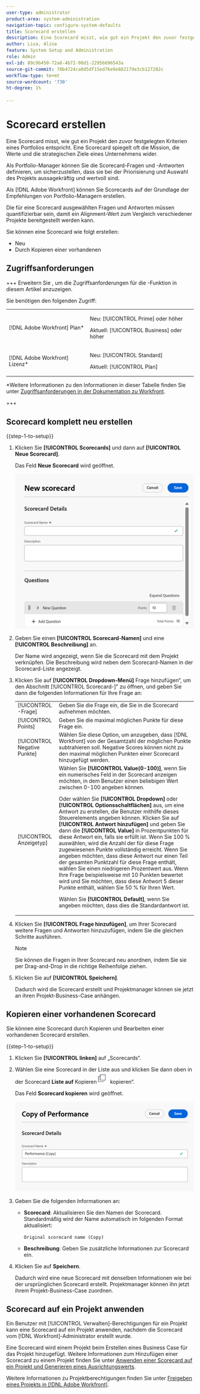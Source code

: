 ```yaml
---
user-type: administrator
product-area: system-administration
navigation-topic: configure-system-defaults
title: Scorecard erstellen
description: Eine Scorecard misst, wie gut ein Projekt den zuvor festgelegten Kriterien eines Portfolios entspricht. Eine Scorecard spiegelt häufig die Mission, die Werte und die strategischen Ziele eines Unternehmens wider. Portfolio-Manager definieren in der Regel die Scorecard-Fragen und -Antworten, um sicherzustellen, dass sie bei der Priorisierung und Auswahl des Projekts aussagekräftig und wertvoll sind.  [!DNL Adobe Workfront]  erstellt die Scorecards anhand der Empfehlungen von Portfolio-Managern.
author: Lisa, Alina
feature: System Setup and Administration
role: Admin
exl-id: 89c9b450-72a6-4b72-98d1-22956696543a
source-git-commit: 78b4724ca8d5df15ed76e9e882179e3cb127282c
workflow-type: tm+mt
source-wordcount: '730'
ht-degree: 1%

---
```


# Scorecard erstellen

<!--Audited: 05/2025-->

<!--DON'T DELETE, DRAFT OR HIDE THIS ARTICLE. IT IS LINKED TO THE PRODUCT, THROUGH THE CONTEXT SENSITIVE HELP LINKS.-->

<!--<span class="preview">The highlighted information on this page refers to functionality not yet generally available. It is available only in the Preview environment for all customers. The same features will also be available in the Production environment for all customers after a week from the Preview release. </span>   

<span class="preview">For more information, see [Interface modernization](/help/quicksilver/product-announcements/product-releases/interface-modernization/interface-modernization.md). </span>-->

Eine Scorecard misst, wie gut ein Projekt den zuvor festgelegten Kriterien eines Portfolios entspricht. Eine Scorecard spiegelt oft die Mission, die Werte und die strategischen Ziele eines Unternehmens wider.

Als Portfolio-Manager können Sie die Scorecard-Fragen und -Antworten definieren, um sicherzustellen, dass sie bei der Priorisierung und Auswahl des Projekts aussagekräftig und wertvoll sind.

Als [!DNL Adobe Workfront] können Sie Scorecards auf der Grundlage der Empfehlungen von Portfolio-Managern erstellen.

Die für eine Scorecard ausgewählten Fragen und Antworten müssen quantifizierbar sein, damit ein Alignment-Wert zum Vergleich verschiedener Projekte bereitgestellt werden kann.

Sie können eine Scorecard wie folgt erstellen:

* Neu
* Durch Kopieren einer vorhandenen

## Zugriffsanforderungen

+++ Erweitern Sie , um die Zugriffsanforderungen für die -Funktion in diesem Artikel anzuzeigen.

Sie benötigen den folgenden Zugriff:

<table style="table-layout:auto"> 
 <col> 
 <col> 
 <tbody> 
  <tr> 
   <td role="rowheader">[!DNL Adobe Workfront] Plan*</td> 
   <td> <p>Neu: [!UICONTROL Prime] oder höher</p>
   <p>Aktuell: [!UICONTROL Business] oder höher</p> 
   </td> 
  </tr> 
  <tr> 
   <td role="rowheader">[!DNL Adobe Workfront] Lizenz*</td> 
   <td><p>Neu: [!UICONTROL Standard]</p>
   <p>Aktuell: [!UICONTROL Plan]</p>
   </td> 
  </tr> 
 </tbody> 
</table>

*Weitere Informationen zu den Informationen in dieser Tabelle finden Sie unter [Zugriffsanforderungen in der Dokumentation zu Workfront](/help/quicksilver/administration-and-setup/add-users/access-levels-and-object-permissions/access-level-requirements-in-documentation.md).

+++

## Scorecard komplett neu erstellen

{{step-1-to-setup}}

1. Klicken Sie **[!UICONTROL Scorecards]** und dann auf **[!UICONTROL Neue Scorecard]**.

   Das Feld **Neue Scorecard** wird geöffnet.

   ![Neues Scorecard-Feld](assets/new-scorecard-350x173.png)

1. Geben Sie einen **[!UICONTROL Scorecard-Namen]** und eine **[!UICONTROL Beschreibung]** an.

   Der Name wird angezeigt, wenn Sie die Scorecard mit dem Projekt verknüpfen. Die Beschreibung wird neben dem Scorecard-Namen in der Scorecard-Liste angezeigt.

1. Klicken Sie auf **[!UICONTROL Dropdown-Menü]** Frage hinzufügen“, um den Abschnitt [!UICONTROL Scorecard-]&quot; zu öffnen, und geben Sie dann die folgenden Informationen für Ihre Frage an:

   <table style="table-layout:auto"> 
    <col> 
    <col> 
    <tbody> 
     <tr> 
      <td role="rowheader">[!UICONTROL -Frage]</td> 
      <td>Geben Sie die Frage ein, die Sie in die Scorecard aufnehmen möchten.</td> 
     </tr> 
     <tr> 
      <td role="rowheader">[!UICONTROL Points]</td> 
      <td>Geben Sie die maximal möglichen Punkte für diese Frage ein.</td> 
     </tr> 
     <tr> 
      <td role="rowheader">[!UICONTROL Negative Punkte]</td> 
      <td>Wählen Sie diese Option, um anzugeben, dass [!DNL Workfront] von der Gesamtzahl der möglichen Punkte subtrahieren soll. Negative Scores können nicht zu den maximal möglichen Punkten einer Scorecard hinzugefügt werden.</td> 
     </tr> 
     <tr> 
      <td role="rowheader">[!UICONTROL Anzeigetyp]</td> 
      <td>Wählen Sie <strong>[!UICONTROL Value(0-100)]</strong>, wenn Sie ein numerisches Feld in der Scorecard anzeigen möchten, in dem Benutzer einen beliebigen Wert zwischen 0-100 angeben können.<p>Oder wählen Sie <strong>[!UICONTROL Dropdown]</strong> oder <strong>[!UICONTROL Optionsschaltflächen]</strong> aus, um eine Antwort zu erstellen, die Benutzer mithilfe dieses Steuerelements angeben können. Klicken Sie auf <strong>[!UICONTROL Antwort hinzufügen]</strong> und geben Sie dann die <strong>[!UICONTROL Value]</strong> in Prozentpunkten für diese Antwort ein, falls sie erfüllt ist. Wenn Sie 100 % auswählen, wird die Anzahl der für diese Frage zugewiesenen Punkte vollständig erreicht. Wenn Sie angeben möchten, dass diese Antwort nur einen Teil der gesamten Punktzahl für diese Frage enthält, wählen Sie einen niedrigeren Prozentwert aus. Wenn Ihre Frage beispielsweise mit 10 Punkten bewertet wird und Sie möchten, dass diese Antwort 5 dieser Punkte enthält, wählen Sie 50 % für Ihren Wert.</p>
      <p>Wählen Sie <strong>[!UICONTROL Default]</strong>, wenn Sie angeben möchten, dass dies die Standardantwort ist.</strong></p>
     </tr> 
    </tbody> 
   </table>

1. Klicken Sie **[!UICONTROL Frage hinzufügen]**, um Ihrer Scorecard weitere Fragen und Antworten hinzuzufügen, indem Sie die gleichen Schritte ausführen.

   >[!NOTE]
   >
   >Sie können die Fragen in Ihrer Scorecard neu anordnen, indem Sie sie per Drag-and-Drop in die richtige Reihenfolge ziehen.

1. Klicken Sie auf **[!UICONTROL Speichern]**.

   Dadurch wird die Scorecard erstellt und Projektmanager können sie jetzt an ihren Projekt-Business-Case anhängen.

## Kopieren einer vorhandenen Scorecard

Sie können eine Scorecard durch Kopieren und Bearbeiten einer vorhandenen Scorecard erstellen.

{{step-1-to-setup}}

1. Klicken Sie **[!UICONTROL linken]** auf „Scorecards“.
1. Wählen Sie eine Scorecard in der Liste aus und klicken Sie dann oben in der Scorecard **Liste auf** Kopieren![Symbol „Scorecard ](assets/copy-scorecard-icon.png) kopieren“.

   Das Feld **Scorecard kopieren** wird geöffnet.

   ![Scorecard-Feld kopieren](assets/copy-scorecard-box.png)

1. Geben Sie die folgenden Informationen an:

   * **Scorecard**: Aktualisieren Sie den Namen der Scorecard.  Standardmäßig wird der Name automatisch im folgenden Format aktualisiert:

     `Original scorecard name (Copy)`
   * **Beschreibung**: Geben Sie zusätzliche Informationen zur Scorecard ein.
1. Klicken Sie auf **Speichern**.

   Dadurch wird eine neue Scorecard mit denselben Informationen wie bei der ursprünglichen Scorecard erstellt. Projektmanager können ihn jetzt ihrem Projekt-Business-Case zuordnen.

## Scorecard auf ein Projekt anwenden

Ein Benutzer mit [!UICONTROL Verwalten]-Berechtigungen für ein Projekt kann eine Scorecard auf ein Projekt anwenden, nachdem die Scorecard vom [!DNL Workfront]-Administrator erstellt wurde.

Eine Scorecard wird einem Projekt beim Erstellen eines Business Case für das Projekt hinzugefügt. Weitere Informationen zum Hinzufügen einer Scorecard zu einem Projekt finden Sie unter [Anwenden einer Scorecard auf ein Projekt und Generieren eines Ausrichtungswerts](../../../manage-work/projects/define-a-business-case/apply-scorecard-to-project-to-generate-alignment-score.md).

Weitere Informationen zu Projektberechtigungen finden Sie unter [Freigeben eines Projekts in [!DNL Adobe Workfront]](../../../workfront-basics/grant-and-request-access-to-objects/share-a-project.md).


